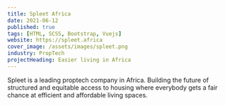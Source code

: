 ```yaml
---
title: Spleet Africa
date: 2021-06-12
published: true
tags: [HTML, SCSS, Bootstrap, Vuejs]
website: https://spleet.africa
cover_image: /assets/images/spleet.png
industry: PropTech
projectHeading: Easier living in Africa
---
```


Spleet is a leading proptech company in Africa. Building the future
of structured and equitable access to housing where everybody gets a
fair chance at efficient and affordable living spaces.
